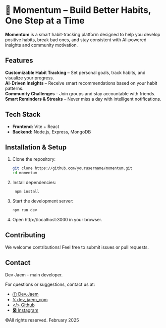 # 🔵 Momentum – Build Better Habits, One Step at a Time  

**Momentum** is a smart habit-tracking platform designed to help you develop positive habits, break bad ones, and stay consistent with AI-powered insights and community motivation.  

## Features  
**Customizable Habit Tracking** – Set personal goals, track habits, and visualize your progress.  
**AI-Driven Insights** – Receive smart recommendations based on your habit patterns.  
**Community Challenges** – Join groups and stay accountable with friends.  
**Smart Reminders & Streaks** – Never miss a day with intelligent notifications. 

## Tech Stack  
- **Frontend:** Vite + React
- **Backend:** Node.js, Express, MongoDB  

## Installation & Setup  
1. Clone the repository:  
   ```bash
   git clone https://github.com/yourusername/momentum.git
   cd momentum
   ```
2. Install dependencies: 
   ```bash
    npm install
    ```
3. Start the development server:
    ```bash
    npm run dev
    ```
4. Open http://localhost:3000 in your browser.

## Contributing
We welcome contributions! Feel free to submit issues or pull requests.

## Contact

Dev Jaem - main developer.

For questions or suggestions, contact us at:
   - [ⓕ Dev.Jaem](https://web.facebook.com/profile.php?id=61568548185514)
   - [𝕏 dev_jaem_com](https://x.com/dev_jaem_com)
   - [</> Github](https://github.com/equinoxYttrium31)
   - [🅾 Instagram](https://www.instagram.com/flameno_jm/)


©All rights reserved. February 2025



